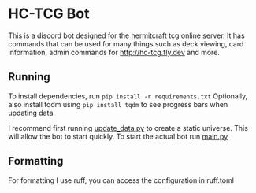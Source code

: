 # HC-TCG Bot
 This is a discord bot designed for the hermitcraft tcg online server. It has commands that can be used for many things such as deck viewing, card information, admin commands for http://hc-tcg.fly.dev and more.

## Running
 To install dependencies, run `pip install -r requirements.txt`
 Optionally, also install tqdm using `pip install tqdm` to see progress bars when updating data

 I recommend first running [update_data.py](/update_data.py) to create a static universe. This will allow the bot to start quickly. To start the actual bot run [main.py](/main.py)

## Formatting
For formatting I use ruff, you can access the configuration in ruff.toml